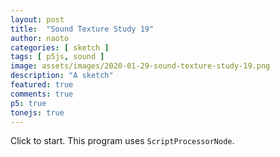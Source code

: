 ```yaml
---
layout: post
title:  "Sound Texture Study 19"
author: naoto
categories: [ sketch ]
tags: [ p5js, sound ]
image: assets/images/2020-01-29-sound-texture-study-19.png
description: "A sketch"
featured: true
comments: true
p5: true
tonejs: true
---
```


<div id = "p5sketch">
  <!-- p5 instance will be created here -->
</div>

Click to start. This program uses `ScriptProcessorNode`.

<script>
// Naoto Hieda
// https://creativecommons.org/licenses/by-sa/3.0/

const replayMode = true;

var vert = `
#ifdef GL_ES
precision highp float;
precision highp int;
#endif
// attributes, in
attribute vec3 aPosition;
attribute vec3 aNormal;
attribute vec2 aTexCoord;
attribute vec4 aVertexColor;

// attributes, out
varying vec3 var_vertPos;
varying vec4 var_vertCol;
varying vec3 var_vertNormal;
varying vec2 var_vertTexCoord;

// matrices
uniform mat4 uModelViewMatrix;
uniform mat4 uProjectionMatrix;
uniform mat3 uNormalMatrix;

void main() {
  gl_Position = uProjectionMatrix * uModelViewMatrix * vec4(aPosition, 1.0);

  // just passing things through
  var_vertPos      = aPosition;
  var_vertCol      = aVertexColor;
  var_vertNormal   = aNormal;
  var_vertTexCoord = aTexCoord;
}
`;
var frag = `
#ifdef GL_ES
precision highp float;
precision highp int;
#endif

uniform float time;
uniform vec4 col;
//uniform vec2 center;   
uniform vec2 resolution;
uniform sampler2D ppixelsR;
uniform sampler2D ppixelsG;
uniform sampler2D ppixelsB;
uniform sampler2D ppixelsM;
varying vec2 vTexCoord;

void main( void ) {
  vec2 uv = gl_FragCoord.xy / resolution.xy;//vTexCoord;
  // uv.y = 1.0 - uv.y;

  vec4 colR = texture2D(ppixelsR, uv);
  vec4 colG = texture2D(ppixelsG, uv);
  vec4 colB = texture2D(ppixelsB, uv);
  vec4 colM = texture2D(ppixelsM, uv);

  gl_FragColor = colR * colM.r + colG * colM.g + colB * colM.b;

}
`

function midiToFreq(m) {
  let tuning = 440;
  return Math.pow(2, (m - 69) / 12) * tuning;
}

let setColorMode = 0;

class ColorScheme {
  constructor(colorString) {
    this.colors = []; {
      let cc = colorString.split("/");
      let cs = cc[cc.length - 1].split("-");
      for (let i in cs) {
        let r = parseInt("0x" + cs[i].substring(0, 2));
        let g = parseInt("0x" + cs[i].substring(2, 4));
        let b = parseInt("0x" + cs[i].substring(4, 6));
        let a = undefined;
        if (cs[i].length == 8) {
          a = parseInt("0x" + cs[i].substring(6, 8));
        }
        this.colors.push({
          r, g, b, a
        });
      }
      this.offset = 0;
    }
  }
  get(i) {
    i = Math.min(this.colors.length - 1, Math.max(0, i));
    return this.colors[(i + this.offset) % this.colors.length];
  }

}

var colorSchemes = [
  new ColorScheme("https://coolors.co/eccbd9-e1eff6-97d2fb-83bcff-80ffe8"),
  new ColorScheme("https://coolors.co/80ffe8-eccbd9-e1eff6-97d2fb-83bcff"),
  new ColorScheme("https://coolors.co/ff0000-00ff00-0000ff-00000000-aaaaaa"),
  new ColorScheme("https://coolors.co/ffffff-808080-000000-333333-aaaaaa"),
];

function setColor(parent, func, index, alpha) {
  let idx = setColorMode;
  let a = colorSchemes[idx].get(index).a;
  if (a == undefined) a = 255;
  if (alpha != undefined) a *= alpha;
  parent[func](colorSchemes[idx].get(index).r, colorSchemes[idx].get(index).g, colorSchemes[idx].get(index).b, a);
}

// https://gist.github.com/gre/1650294/
EasingFunctions = {
  // no easing, no acceleration
  linear: function (t) { return t },
  // accelerating from zero velocity
  easeInQuad: function (t) { return t * t },
  // decelerating to zero velocity
  easeOutQuad: function (t) { return t * (2 - t) },
  // acceleration until halfway, then deceleration
  easeInOutQuad: function (t) { return t < .5 ? 2 * t * t : -1 + (4 - 2 * t) * t },
  // accelerating from zero velocity 
  easeInCubic: function (t) { return t * t * t },
  // decelerating to zero velocity 
  easeOutCubic: function (t) { return (--t) * t * t + 1 },
  // acceleration until halfway, then deceleration 
  easeInOutCubic: function (t) { return t < .5 ? 4 * t * t * t : (t - 1) * (2 * t - 2) * (2 * t - 2) + 1 },
  // accelerating from zero velocity 
  easeInQuart: function (t) { return t * t * t * t },
  // decelerating to zero velocity 
  easeOutQuart: function (t) { return 1 - (--t) * t * t * t },
  // acceleration until halfway, then deceleration
  easeInOutQuart: function (t) { return t < .5 ? 8 * t * t * t * t : 1 - 8 * (--t) * t * t * t },
  // accelerating from zero velocity
  easeInQuint: function (t) { return t * t * t * t * t },
  // decelerating to zero velocity
  easeOutQuint: function (t) { return 1 + (--t) * t * t * t * t },
  // acceleration until halfway, then deceleration 
  easeInOutQuint: function (t) { return t < .5 ? 16 * t * t * t * t * t : 1 + 16 * (--t) * t * t * t * t }
}

const width = 400;
const height = 400;

class Drawer {
  constructor({ c, args }) {
    this.c = c;
    if (args == undefined) {
      args = {};
    }
    if (args.col == undefined) {
      args.col = { bg: Math.floor(Math.random() * 5), fg: Math.floor(Math.random() * 5) };
      if (args.col.bg == args.col.fg) args.col.fg = (args.col.fg + 2) % 5;
    }
    if (args.sides == undefined) {
      args.sides = Math.floor(Math.random() * 5);
      args.r0 = Math.random();
      args.r1 = Math.random();
    }
    this.args = args;
  }
  draw({ pg, args }) {
    pg.push();
    if (typeof this.c === 'object') {
      this.c.draw(pg, { ...this.args, ...args });
    }
    pg.pop();
  }
}

class LayerGraphics {
  constructor({ p, pgF, pgB }) {
    this.p = p;
    this.pgF = pgF == undefined ? p.createGraphics(width, height) : pgF;
    this.pgB = pgB == undefined ? p.createGraphics(width, height) : pgB;

    this.bangT = 0;
    this.bangDur = 0.75;
    this.bangCycle = 0;
    this.bangParam = 0;
    this.bangTween = 0;
  }

  bang({ t }) {
    this.bangT = t;
    this.bangParam = Math.floor(Math.random() * 4);
    this.bangCycle = (this.bangCycle + 1) % 2;
  }

  update({ t }) {
    let p = this.p;
    this.bangTween = p.constrain((t - this.bangT) / this.bangDur, 0, 1);
  }
}

class WipeDelayGraphics extends LayerGraphics {
  constructor({ p, pgF, pgB, fore, back, wipe }) {
    super({ p, pgF, pgB });
    this.pgMask = p.createGraphics(width, height);
    this.pgbF = p.createGraphics(width, height);
    this.pgbB = p.createGraphics(width, height);
    this.foreDraw = fore;
    this.backDraw = back;
    this.wipeDraw = wipe;
    this.next = undefined;
    this.nextWipe = undefined;
    this.bangDur = 1;
    this.dis = 0;
  }

  bang({ t, next, wipe }) {
    this.next = next;
    this.nextWipe = wipe;
    // super.bang({ t });
    this.bangT = t;
  }

  update({ t }) {
    let p = this.p;
    super.update({ t });

    if (this.next != undefined && this.bangTween >= 0.5) {
      this.bangParam = Math.floor(Math.random() * 4);
      this.bangCycle = (this.bangCycle + 1) % 2;
      if (this.wipeDraw.c.isWipe) {
        this.foreDraw = this.backDraw;
        this.backDraw = this.next;
      }
      this.next = undefined;

      this.wipeDraw = this.nextWipe;
      this.nextWipe = undefined;
    }

    setColorMode = 0;
    this.backDraw.draw({ pg: this.pgB });
    this.foreDraw.draw({ pg: this.pgF });
    setColorMode = 2;
    let tw = 0;
    if (this.bangTween < 0.5) {
      tw = this.bangTween + 0.5;
    }
    else {
      tw = this.bangTween - 0.5;
    }
    let args = { tw, bangParam: this.bangParam, col: { fg: 1, bg: 0 } };
    this.pgMask.push();
    this.pgMask.translate(-this.dis, 0);
    this.wipeDraw.draw({ pg: this.pgMask, args });
    this.pgMask.pop();
    args = { tw, bangParam: this.bangParam, col: { fg: 2, bg: 3 } };
    this.pgMask.push();
    this.pgMask.translate(this.dis, 0);
    this.wipeDraw.draw({ pg: this.pgMask, args });
    this.pgMask.pop();
    setColorMode = 0;

    this.pgB.loadPixels();
    let pixels = this.pgB.pixels;
    let d = this.pgB.pixelDensity();
    let meml = 68729;
    let note = p.map(this.freq, 20, 60, 0, width * height * d * d * 4 - meml * 4);
    pixels.copyWithin(note + this.freq, 1, meml);
    this.pgB.updatePixels();
  }

  draw({ pg }) {
    const p = this.p;

    pg.blendMode(p.BLEND);
    pg.image(this.pgbB, 0, 0);
    pg.blendMode(p.ADD);
    pg.image(this.pgbF, 0, 0);
    pg.blendMode(p.BLEND);
  }
}

class ClockWipe {
  constructor({ p }) {
    this.p = p;
    this.isWipe = true;
  }
  draw(pg, args) {
    const p = this.p
    const { col, sides } = args;
    const { tw, bangParam } = args;
    pg.push();
    setColor(pg, 'background', col.bg);
    setColor(pg, 'fill', col.fg);
    pg.translate(pg.width / 2, pg.height / 2);
    pg.rotate(-(p.millis() * 0.001 + sides) * Math.PI * 0.25);
    pg.noStroke();
    const rate = EasingFunctions.easeInOutCubic(tw);
    const n = 128;
    const r = pg.width;
    pg.beginShape();
    pg.vertex(0, 0);
    const sign = bangParam % 2 == 0 ? -1 : 1;
    for (let i = 0; i <= n; i++) {
      let theta = sign * i / n * Math.PI * 2 * rate - Math.PI / 2;
      let x = r * Math.cos(theta);
      let y = r * Math.sin(theta);
      pg.vertex(x, y);
    }
    pg.vertex(0, 0);
    pg.endShape();
    pg.pop();
  }
}

class ShapeExpandWipe {
  constructor({ p }) {
    this.p = p;
    this.isWipe = true;
  }
  draw(pg, args) {
    const p = this.p
    const { col, sides } = args;
    const { tw, bangParam } = args;
    pg.push();
    setColor(pg, 'background', col.bg);
    setColor(pg, 'fill', col.fg);
    pg.translate(pg.width / 2, pg.height / 2);
    pg.rotate(p.millis() * 0.001 * Math.PI * 0.25);
    pg.noStroke();
    let n = bangParam + 3;
    let r = pg.width * 1.42;
    if (tw < 0.5) {
      r *= p.map(EasingFunctions.easeInOutCubic(tw * 2), 0, 1, 0, 0.25);
    }
    else {
      r *= p.map(EasingFunctions.easeInOutCubic(tw * 2 - 1), 0, 1, 0.25, 1);
    }
    pg.beginShape();
    for (let i = 0; i <= n; i++) {
      let theta = i / n * Math.PI * 2 - Math.PI / 2;
      let x = r * Math.cos(theta);
      let y = r * Math.sin(theta);
      pg.vertex(x, y);
    }
    pg.endShape(p.CLOSE);
    pg.pop();
  }
}

class ShapeExpandReturn {
  constructor({ p }) {
    this.p = p;
    this.isWipe = false;
  }
  draw(pg, args) {
    const p = this.p
    const { col, sides } = args;
    const { tw, bangParam } = args;
    pg.push();
    setColor(pg, 'background', col.bg);
    setColor(pg, 'fill', col.fg);
    pg.translate(pg.width / 2, pg.height / 2);
    pg.rotate(p.millis() * 0.001 * Math.PI * 0.25);
    pg.noStroke();
    let n = bangParam + 3;
    let r = pg.width * 1.42;
    if (tw < 0.5) {
      r *= p.map(EasingFunctions.easeInOutCubic(tw * 2), 0, 1, 0, 0.25);
    }
    else {
      r *= p.map(EasingFunctions.easeInOutCubic(tw * 2 - 1), 0, 1, 0.25, 0);
    }
    pg.beginShape();
    for (let i = 0; i <= n; i++) {
      let theta = i / n * Math.PI * 2 - Math.PI / 2;
      let x = r * Math.cos(theta);
      let y = r * Math.sin(theta);
      pg.vertex(x, y);
    }
    pg.endShape(p.CLOSE);
    pg.pop();
  }
}

class CircleGridMove {
  constructor({ p }) {
    this.p = p;
  }
  draw(pg, args) {
    const p = this.p;
    const { col, sides } = args;
    pg.push();
    setColor(pg, 'background', col.bg);
    setColor(pg, 'fill', col.fg);
    pg.noStroke();
    const n = sides + 1;
    const r = pg.width / n / 4;
    const t = p.millis() * 0.001 * (sides % 3);
    pg.translate(pg.width / 2, pg.height / 2);
    pg.rotate(sides * Math.PI / 4);
    for (let i = -n - 1; i <= n + 1; i++) {
      for (let j = -n - 1; j <= n + 1; j++) {
        pg.push();
        const dt = EasingFunctions.easeInOutCubic(t % 1) * pg.width / 2 / n;
        const dx = (i + n + 1) % 2 == Math.floor(t) % 2 ? dt : 0;
        pg.translate(pg.width / 2 / n * j + dx, pg.width / 2 / n * i);
        pg.ellipse(0, 0, r, r);
        pg.pop();
      }
    }
    pg.pop();
  }
}

class SquareGridRotate {
  constructor({ p }) {
    this.p = p;
  }
  draw(pg, args) {
    const p = this.p
    const { col, sides } = args;
    pg.push();
    const n = sides + 1;
    const r = pg.width / n / 4 * Math.sqrt(2);

    const t = p.millis() * 0.001;
    if ((t + 1) % 4 < 2) {
      setColor(pg, 'background', col.bg);
      setColor(pg, 'fill', col.fg);
    }
    else {
      setColor(pg, 'background', col.fg);
      setColor(pg, 'fill', col.bg);
      pg.translate(pg.width / 2 / n * 0.5, pg.width / 2 / n * 0.5);
    }
    pg.noStroke();
    pg.rectMode(p.CENTER);
    pg.translate(pg.width / 2, pg.height / 2);
    for (let i = -n; i <= n; i++) {
      for (let j = -n; j <= n; j++) {
        pg.push();
        pg.translate(pg.width / 2 / n * j, pg.width / 2 / n * i);
        pg.rotate((EasingFunctions.easeInOutQuint(t % 1) + Math.floor(t)) / 4 * Math.PI);
        pg.rect(0, 0, r, r);
        pg.pop();
      }
    }
    pg.pop();
  }
}

class SquareGrid {
  constructor({ p }) {
    this.p = p;
  }
  draw(pg, args) {
    const p = this.p
    const { col, sides } = args;
    pg.push();
    const n = sides + 1;
    const r = pg.width / n / 4 * Math.sqrt(2);

    const t = p.millis() * 0.001;
    setColor(pg, 'background', col.bg);
    setColor(pg, 'fill', col.fg);
    pg.noStroke();
    pg.rectMode(p.CENTER);
    pg.translate(pg.width / 2, pg.height / 2);
    pg.rotate(Math.PI / 2 * sides);
    for (let i = -n - 1; i <= n + 1; i++) {
      for (let j = -n - 1; j <= n + 1; j++) {
        pg.push();
        const dt = EasingFunctions.easeInOutCubic(t % 1) * pg.width / 2 / n;
        const dx = (i + n + 1) % 2 == Math.floor(t) % 2 ? dt : 0;
        pg.translate(pg.width / 2 / n * j + dx, pg.width / 2 / n * i);
        pg.rotate(Math.PI / 4 * sides);
        pg.rect(0, 0, r, r);
        pg.pop();
      }
    }
    pg.pop();
  }
}

const s = (p) => {
  const wipeDraws = [
    // new Blobs({ p }),
    new ClockWipe({ p }),
    new ShapeExpandWipe({ p }),
    new ShapeExpandReturn({ p }),
  ];
  const solidDraws = [
    // new Blobs({ p }),
    new SquareGridRotate({ p }),
    new SquareGrid({ p }),
    new CircleGridMove({ p }),
  ];
  const synths = {};
  const feedbackLoop = new FeedbackLoop();

  let freq = 0, freqLerped = 0;
  let pointer = 0;
  let codeInput;
  let tokens = [];

  let isPlaying = false;
  let prevChar = '';

  let codeBase = 'n';
  let pastCommands = [];

  let wipe0;
  let turn;

  let pShader;
  let pgDiff;
  let diffDrawer;

  const history = [];
  const savedHistory = [
    "30<<+2f==>>",
    "30<<<+2f==n>>-2>",
    "<30<<+2f==n>>-2<<60p>>>",
    "<30<<+2f==n>+1>-2<<60p>-2>+4[>",
    "<30<<+2p==n>+1>-2<<60m>-2>+4[>",
    "<30<<+2p=n=>+1>-2<<60m>-2~>+4[>"
  ];
  let curHistory = 0;

  p.setup = () => {
    p.createCanvas(width, height, p.WEBGL);
    p.frameRate(30);

    wipe0 = new WipeDelayGraphics({
      p,
      fore: new Drawer({ c: solidDraws[1] }),
      back: new Drawer({ c: solidDraws[0] }),
      wipe: new Drawer({
        c: wipeDraws[0], args: { wipe: wipe0, col: { bg: 0, fg: 2 } }
      })
    });

    turn = wipe0;

    pgDiff = p.createGraphics(width, height, p.P2D);
    diffDrawer = new Drawer({ c: solidDraws[1] });
    pShader = new p5.Shader(this._renderer, vert, frag);

    synths['~'] = new Tone.Synth({
      oscillator: { type: 'triangle' }
    }).toMaster();
    synths['a'] = new Tone.AMSynth().toMaster();
    synths['f'] = new Tone.FMSynth().toMaster();
    synths['N'] = new Tone.Synth({
      oscillator: { type: 'sawtooth' }
    }).toMaster();
    synths['^'] = new Tone.Synth({
      oscillator: { type: 'triangle' }
    }).toMaster();
    synths['['] = new Tone.Synth({
      oscillator: { type: 'square' }
    }).toMaster();
    synths['p'] = new Tone.PluckSynth().toMaster();
    synths['m'] = new Tone.MetalSynth().toMaster();
    synths['n'] = new Tone.NoiseSynth().toMaster();

    if (replayMode == false) {
      codeInput = p.createInput(codeBase);
      codeInput.size(p.width * 1.5);
    }

    // codeInput.elt.onkeyup = runButtonClicked;
  }

  p.mouseClicked = () => {
    runButtonClicked();
  }

  let node;
  let curPattern = 0;
  let curDraw = 0;

  p.draw = () => {
    let t = p.millis() * 0.001;

    if (isPlaying) {
      freqLerped = p.lerp(freqLerped, freq, 0.3);
      if (pointer < tokens.length) {
        if (p.frameCount % 4 == 0) {
          lastNode = node;
          node = tokens[pointer];
          execute(node);
        }
      } else {
        isPlaying = false;
        if (replayMode) {
          curPattern = (curPattern + 1) % wipeDraws.length;
          curDraw = (curDraw + 1) % solidDraws.length;
          turn = wipe0;
          next = new Drawer({ c: solidDraws[curDraw] })
          wipe0.bang({
            t, next,
            wipe: new Drawer({
              c: wipeDraws[curPattern],
              args: { wipe: wipe0, col: { bg: 0, fg: 2 } }
            })
          });
          setTimeout(() => {
            curHistory++;
            if (curHistory < savedHistory.length) {
              runButtonClicked();
            }
            else {
              curHistory = 0;
            }
          }, 500);
        }
      }
    } else {
      for (const key in synths) {
        synths[key].triggerRelease();
      }
      prevChar = '';
    }

    if (!isNaN(node)) {
      pastCommands.push(freq);
    } else {
      pastCommands.push(node);
    }
    if (pastCommands.length > 15 * 15) pastCommands.shift();
    pointer++;

    turn.freq = freq;
    turn.dis = width / 400 * freqLerped * 0.25;
    turn.update({ t });
    // turn.draw({ pg: p });

    diffDrawer.draw({ pg: pgDiff });
    pShader.setUniform("ppixelsR", turn.pgF);
    pShader.setUniform("ppixelsG", pgDiff);
    pShader.setUniform("ppixelsB", turn.pgB);
    pShader.setUniform("ppixelsM", turn.pgMask);
    pShader.setUniform("resolution", [width * p.pixelDensity(), height * p.pixelDensity()]);
    p.shader(pShader);
    p.noStroke();
    p.fill(255);
    p.rect(-width / 2, -height / 2, width, height);
    // p.image(turn.pgMask, -width / 2, -height / 2)

    let dt = Math.sin(t * Math.PI * 0.2) * 0.5 + 0.5;
    let du = Math.sin(t * Math.PI * 0.1) * 0.5 + 0.5;
    if (feedbackLoop.feedbackDelay) {
      feedbackLoop.feedbackDelay.delayTime.linearRampTo(p.map(dt, 0, 1, 0.1, 0.3), 1 / 60);
      feedbackLoop.effectiveBufferSize = Math.floor(p.map(du, 0, 1, 512, 2048));
    }
  }

  let isSetup = false;
  let runButtonClicked = () => {
    isPlaying = true;
    if (isSetup == false) {
      feedbackLoop.setup();

      for (const key in synths) {
        synths[key].connect(feedbackLoop.feedbackDelay);
      }
      isSetup = true;
    }
    let code;
    if (replayMode) {
      code = savedHistory[curHistory];
    }
    else {
      code = codeInput.value();
    }
    let unbalancedBrackets = (code.split("<").length - 1) - (code.split(">").length - 1);
    if (unbalancedBrackets > 0) {
      code += '>'.repeat(unbalancedBrackets);
    }
    if (replayMode == false) {
      if (history.length == 0 || history[history.length - 1] != code) {
        history.push(code);
        console.log(history);
      }
    }
    code = unpack(code);

    while (code.indexOf('<') > -1) {
      code = unpack(code);
    }

    let lex = code.match(/(\D+)|[+-]?(\d*[.])?\d+/gi);
    parse(lex);
  }

  let unpack = (code, index) => {
    let pointer = 0;
    let result = '';
    let start = 0;
    let end = 0;
    let stack = 0;

    let peek = () => {
      return code[pointer];
    }

    let consume = () => {
      pointer++;
    }

    while (pointer < code.length) {
      let t = peek();
      if (t === "<") {
        if (stack == 0) {
          start = pointer;
        }
        stack++;
      } else if (t === ">") {
        end = pointer;
        stack--;
        if (stack == 0) {
          result += code.slice(start + 1, end).repeat(2);
        }
      } else {
        if (stack == 0) {
          result += t;
        }
      }
      consume();
    }

    return result;
  }

  let parse = (l) => {
    pointer = 0;
    tokens = [];
    if (l) {
      for (let i = 0; i < l.length; i++) {
        if (isNaN(l[i])) {
          let chars = l[i].split('');
          for (let j = 0; j < chars.length; j++) {
            tokens.push(chars[j]);
          }
        } else {
          tokens.push(l[i]);
        }
      }
    }
  }

  const execute = (t) => {
    if (t != prevChar) {
      if (isNaN(t)) {
        switch (t) {
          case '~':
          case 'a':
          case 'f':
          case 'N':
          case '^':
          case '[':
          case 'p':
          case 'm':
            curSynth = t;
            if (t == 'm') {
              synths[t].triggerAttack();
            } else {
              synths[t].triggerAttack(midiToFreq(freq));
            }
            for (const key in synths) {
              if (key != t) {
                synths[key].triggerRelease();
              }
            }
            break;
          case '=':
            curSynth = '';
            for (const key in synths) {
              synths[key].triggerRelease();
            }
            break;
          case '+':
          case '-':
          case '*':
          case '/':
          case '<':
          case '>':
            break;
          default:
            curSynth = 'n';
            for (const key in synths) {
              synths[key].triggerRelease();
            }
            synths.n.triggerAttack();
        }
      } else {
        if (prevChar == "+") {
          freq += parseFloat(t);
        } else if (prevChar == "-") {
          freq -= parseFloat(t);
        } else if (prevChar == "*") {
          freq *= parseFloat(t);
        } else if (prevChar == "/") {
          freq /= parseFloat(t);
        } else {
          freq = parseFloat(t);
        }

        // if (freq == 0) freq = p.random(110);

        let f = midiToFreq(freq);
        if (isNaN(f) == false && f < 1e5) {
          for (const key in synths) {
            if (key != 'n' && key != 'p') {
              synths[key].frequency.setValueAtTime(f);
            }
          }
        }
      }
    }
    prevChar = t;
  }
}

class FeedbackLoop {
  constructor() {
    this.isSetup = false;
    this.bufferSize = 2048;
    this.effectiveBufferSize = this.bufferSize;
    this.amp = 0.9;
  }
  setup() {
    if (this.isSetup) return;
    this.analyser = new Tone.Analyser({
      size: this.bufferSize,
      type: 'waveform',
      smoothing: 0.0
    }
    );
    this.feedbackDelay = new Tone.FeedbackDelay(0.1, 0.5).connect(this.analyser);

    this.feedback = Tone.context.createScriptProcessor(this.bufferSize, 1, 1);
    this.feedback.onaudioprocess = (e) => {
      let a = this.analyser.getValue();
      let output = e.outputBuffer.getChannelData(0);
      for (let i = 0; i < this.bufferSize; i++) {
        output[i] = a[i % this.effectiveBufferSize] * this.amp;
      }
    }

    this.feedback.connect(this.analyser);
    this.feedback.connect(Tone.Master);
    this.isSetup = true;
  }
}

let myp5 = new p5(s, document.getElementById('p5sketch'));
</script>